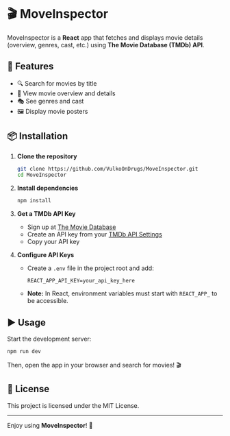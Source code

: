 # 🎬 MoveInspector  

MoveInspector is a **React** app that fetches and displays movie details (overview, genres, cast, etc.) using **The Movie Database (TMDb) API**.  

## 🚀 Features  

- 🔍 Search for movies by title  
- 📖 View movie overview and details  
- 🎭 See genres and cast  
- 🖼️ Display movie posters  

## 📦 Installation  

1. **Clone the repository**  
   ```bash
   git clone https://github.com/VulkoOnDrugs/MoveInspector.git
   cd MoveInspector
   ```

2. **Install dependencies**  
   ```bash
   npm install  
   ```

3. **Get a TMDb API Key**  
   - Sign up at [The Movie Database](https://www.themoviedb.org/)  
   - Create an API key from your [TMDb API Settings](https://www.themoviedb.org/settings/api)  
   - Copy your API key  

4. **Configure API Keys**  
   - Create a `.env` file in the project root and add:  
     ```env
     REACT_APP_API_KEY=your_api_key_here
     ```  
   - **Note:** In React, environment variables must start with `REACT_APP_` to be accessible.  

## ▶️ Usage  

Start the development server:  
```bash
npm run dev  
```

Then, open the app in your browser and search for movies! 🎬  

## 📜 License  

This project is licensed under the MIT License.  

---

Enjoy using **MoveInspector**! 🚀  
